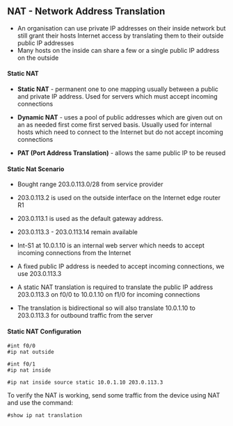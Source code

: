 ## NAT - Network Address Translation

- An organisation can use private IP addresses on their inside network but still grant their hosts Internet access by translating them to their outside public IP addresses
- Many hosts on the inside can share a few or a single public IP address on the outside

#### Static NAT

- **Static NAT** - permanent one to one mapping usually between a public and private IP address. Used for servers which must accept incoming connections

- **Dynamic NAT** - uses a pool of public addresses which are given out on an as needed first come first served basis. Usually used for internal hosts which need to connect to the Internet but do not accept incoming connections

- **PAT (Port Address Translation)** - allows the same public IP to be reused

#### Static Nat Scenario

- Bought range 203.0.113.0/28 from service provider
- 203.0.113.2 is used on the outside interface on the Internet edge router R1
- 203.0.113.1 is used as the default gateway address. 
- 203.0.113.3 - 203.0.113.14 remain available

- Int-S1 at 10.0.1.10 is an internal web server which needs to accept incoming connections from the Internet
- A fixed public IP address is needed to accept incoming connections, we use 203.0.113.3
- A static NAT translation is required to translate the public IP address 203.0.113.3 on f0/0 to 10.0.1.10 on f1/0 for incoming connections
- The translation is bidirectional so will also translate 10.0.1.10 to 203.0.113.3 for outbound traffic from the server 

#### Static NAT Configuration
```
#int f0/0
#ip nat outside

#int f0/1
#ip nat inside

#ip nat inside source static 10.0.1.10 203.0.113.3
```

To verify the NAT is working, send some traffic from the device using NAT and use the command:
```
#show ip nat translation
```


